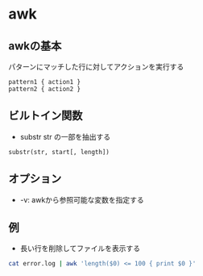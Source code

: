 # awk
## awkの基本
パターンにマッチした行に対してアクションを実行する
```
pattern1 { action1 }
pattern2 { action2 }
```

## ビルトイン関数
- substr
str の一部を抽出する
```
substr(str, start[, length])
```

## オプション
- -v: awkから参照可能な変数を指定する

## 例
- 長い行を削除してファイルを表示する
```bash
cat error.log | awk 'length($0) <= 100 { print $0 }'
```
